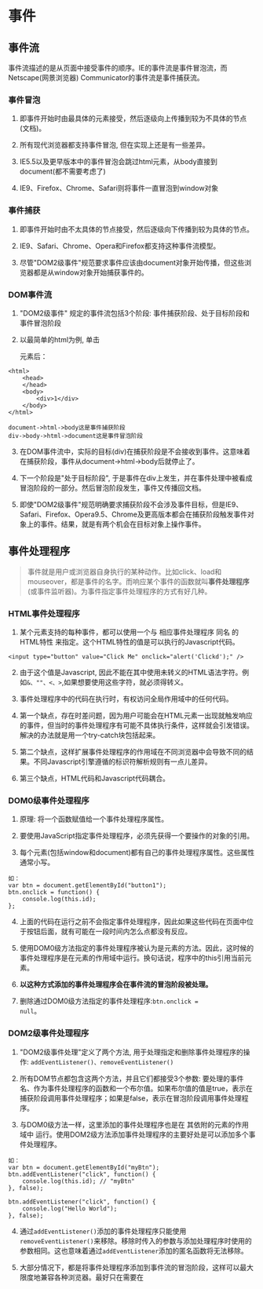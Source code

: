 # 事件

## 事件流

事件流描述的是从页面中接受事件的顺序。IE的事件流是事件冒泡流，而Netscape(网景浏览器) Communicator的事件流是事件捕获流。

### 事件冒泡

1. 即事件开始时由最具体的元素接受，然后逐级向上传播到较为不具体的节点(文档)。

2. 所有现代浏览器都支持事件冒泡, 但在实现上还是有一些差异。

3. IE5.5以及更早版本中的事件冒泡会跳过html元素，从body直接到document(都不需要考虑了)

4. IE9、Firefox、Chrome、Safari则将事件一直冒泡到window对象

### 事件捕获

1. 即事件开始时由不太具体的节点接受，然后逐级向下传播到较为具体的节点。

2. IE9、Safari、Chrome、Opera和Firefox都支持这种事件流模型。 

3. 尽管"DOM2级事件"规范要求事件应该由document对象开始传播，但这些浏览器都是从window对象开始捕获事件的。

### DOM事件流

1. "DOM2级事件" 规定的事件流包括3个阶段: 事件捕获阶段、处于目标阶段和事件冒泡阶段

2. 以最简单的html为例, 单击<div>元素后：

```
<html>
	<head>
	</head>
	<body>
		<div>1</div>		
	</body>
</html>

document->html->body这是事件捕获阶段
div->body->html->document这是事件冒泡阶段

```

3. 在DOM事件流中，实际的目标(div)在捕获阶段是不会接收到事件。这意味着在捕获阶段，事件从document->html->body后就停止了。

4. 下一个阶段是"处于目标阶段", 于是事件在div上发生，并在事件处理中被看成冒泡阶段的一部分。然后冒泡阶段发生，事件又传播回文档。

5. 即使"DOM2级事件"规范明确要求捕获阶段不会涉及事件目标，但是IE9、Safari、Firefox、Opera9.5、Chrome及更高版本都会在捕获阶段触发事件对象上的事件。结果，就是有两个机会在目标对象上操作事件。



## 事件处理程序

> 事件就是用户或浏览器自身执行的某种动作。比如click、load和mouseover，都是事件的名字。而响应某个事件的函数就叫**事件处理程序**(或事件监听器)。为事件指定事件处理程序的方式有好几种。

### HTML事件处理程序

1. 某个元素支持的每种事件，都可以使用一个与  相应事件处理程序  同名  的  HTML特性  来指定。这个HTML特性的值是可以执行的Javascript代码。 

```
<input type="button" value="Click Me" onclick="alert('Clickd');" />
```

2. 由于这个值是Javascript, 因此不能在其中使用未转义的HTML语法字符。例如<code>&、""、<、></code>,如果想要使用这些字符，就必须得转义。

3. 事件处理程序中的代码在执行时，有权访问全局作用域中的任何代码。

4. 第一个缺点，存在时差问题，因为用户可能会在HTML元素一出现就触发响应的事件，但当时的事件处理程序有可能不具体执行条件，这样就会引发错误。解决的办法就是用一个try-catch块包括起来。

5. 第二个缺点，这样扩展事件处理程序的作用域在不同浏览器中会导致不同的结果。不同Javascript引擎遵循的标识符解析规则有一点儿差异。

6. 第三个缺点，HTML代码和Javascript代码耦合。

### DOM0级事件处理程序

1. 原理: 将一个函数赋值给一个事件处理程序属性。

2. 要使用JavaScript指定事件处理程序，必须先获得一个要操作的对象的引用。

3. 每个元素(包括window和document)都有自己的事件处理程序属性。这些属性通常小写。

```
如：
var btn = document.getElementById("button1");
btn.onclick = function() {
	console.log(this.id);	
};
```

4. 上面的代码在运行之前不会指定事件处理程序，因此如果这些代码在页面中位于按钮后面，就有可能在一段时间内怎么点都没有反应。

5. 使用DOM0级方法指定的事件处理程序被认为是元素的方法。因此，这时候的事件处理程序是在元素的作用域中运行。换句话说，程序中的this引用当前元素。

6. **以这种方式添加的事件处理程序会在事件流的冒泡阶段被处理。**

7. 删除通过DOM0级方法指定的事件处理程序:<code>btn.onclick = null</code>。


### DOM2级事件处理程序

1. "DOM2级事件处理"定义了两个方法, 用于处理指定和删除事件处理程序的操作: <code>addEventListener()、removeEventListener()</code>

2. 所有DOM节点都包含这两个方法，并且它们都接受3个参数: 要处理的事件名、作为事件处理程序的函数和一个布尔值。如果布尔值的值是true，表示在捕获阶段调用事件处理程序；如果是false，表示在冒泡阶段调用事件处理程序。

3. 与DOM0级方法一样，这里添加的事件处理程序也是在   其依附的元素的作用域中   运行。使用DOM2级方法添加事件处理程序的主要好处是可以添加多个事件处理程序。

```
如：
var btn = document.getElementById("myBtn");
btn.addEventListener("click", function() {
	console.log(this.id); // "myBtn"	
}, false);

btn.addEventListener("click", function() {
	console.log("Hello World");
}, false);
```

4. 通过<code>addEventListener()</code>添加的事件处理程序只能使用<code>removeEventListener()</code>来移除。移除时传入的参数与添加处理程序时使用的参数相同。这也意味着通过<code>addEventListener</code>添加的匿名函数将无法移除。

5. 大部分情况下，都是将事件处理程序添加到事件流的冒泡阶段，这样可以最大限度地兼容各种浏览器。最好只在需要在